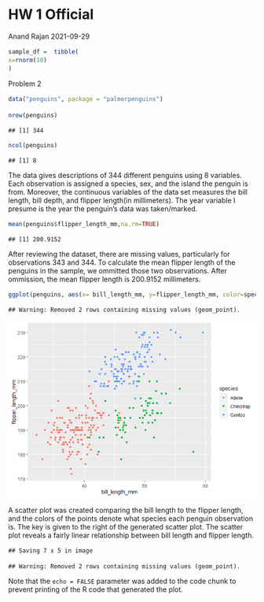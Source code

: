 HW 1 Official
================
Anand Rajan
2021-09-29

``` r
sample_df =  tibble(
x=rnorm(10)
)
```

Problem 2

``` r
data("penguins", package = "palmerpenguins")

nrow(penguins)
```

    ## [1] 344

``` r
ncol(penguins)
```

    ## [1] 8

The data gives descriptions of 344 different penguins using 8 variables.
Each observation is assigned a species, sex, and the island the penguin
is from. Moreover, the continuous variables of the data set measures the
bill length, bill depth, and flipper length(in millimeters). The year
variable I presume is the year the penguin’s data was taken/marked.

``` r
mean(penguins$flipper_length_mm,na.rm=TRUE)
```

    ## [1] 200.9152

After reviewing the dataset, there are missing values, particularly for
observations 343 and 344. To calculate the mean flipper length of the
penguins in the sample, we ommitted those two observations. After
ommission, the mean flipper length is 200.9152 millimeters.

``` r
ggplot(penguins, aes(x= bill_length_mm, y=flipper_length_mm, color=species)) + geom_point()
```

    ## Warning: Removed 2 rows containing missing values (geom_point).

![](p8105_HW_ar4173_files/figure-gfm/unnamed-chunk-3-1.png)<!-- -->

A scatter plot was created comparing the bill length to the flipper
length, and the colors of the points denote what species each penguin
observation is. The key is given to the right of the generated scatter
plot. The scatter plot reveals a fairly linear relationship between bill
length and flipper length.

    ## Saving 7 x 5 in image

    ## Warning: Removed 2 rows containing missing values (geom_point).

Note that the `echo = FALSE` parameter was added to the code chunk to
prevent printing of the R code that generated the plot.
